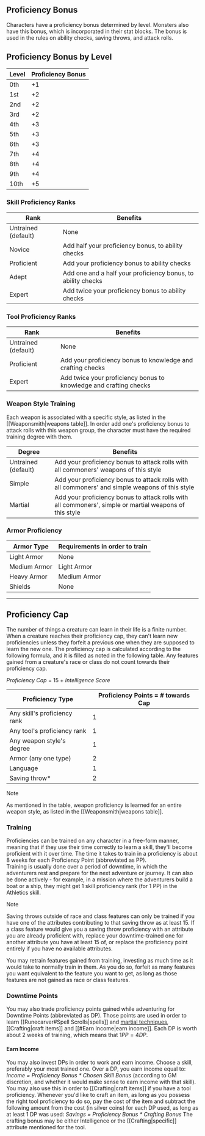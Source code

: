 ## Proficiency Bonus
 
Characters have a proficiency bonus determined by level. Monsters also have this bonus, which is incorporated in their stat blocks. The bonus is used in the rules on ability checks, saving throws, and attack rolls.
 
## Proficiency Bonus by Level
 
| **Level** | **Proficiency Bonus** |
| --------- | --------------------- |
| 0th       | +1                    |
| 1st       | +2                    |
| 2nd       | +2                    |
| 3rd       | +2                    |
| 4th       | +3                    |
| 5th       | +3                    |
| 6th       | +3                    |
| 7th       | +4                    |
| 8th       | +4                    |
| 9th       | +4                    |
| 10th      | +5                    |
### Skill Proficiency Ranks
 
| **Rank**            | **Benefits**                                                 |
| ------------------- | ------------------------------------------------------------ |
| Untrained (default) | None                                                         |
| Novice              | Add half your proficiency bonus, to ability checks           |
| Proficient          | Add your proficiency bonus to ability checks                 |
| Adept               | Add one and a half your proficiency bonus, to ability checks |
| Expert              | Add twice your proficiency bonus to ability checks           |
### Tool Proficiency Ranks
 
| **Rank**            | **Benefits**                                                      |
| ------------------- | ----------------------------------------------------------------- |
| Untrained (default) | None                                                              |
| Proficient          | Add your proficiency bonus to knowledge and crafting checks       |
| Expert              | Add twice your proficiency bonus to knowledge and crafting checks |

### Weapon Style Training

Each weapon is associated with a specific style, as listed in the [[Weaponsmith|weapons table]]. In order add one's proficiency bonus to attack rolls with this weapon group, the character must have the required training degree with them.

| **Degree**          | **Benefits**                                                                                            |
| ------------------- | ------------------------------------------------------------------------------------------------------- |
| Untrained (default) | Add your proficiency bonus to attack rolls with all commoners' weapons of this style                    |
| Simple              | Add your proficiency bonus to attack rolls with all commoners' and simple weapons of this style         |
| Martial             | Add your proficiency bonus to attack rolls with all commoners', simple or martial weapons of this style |

### Armor Proficiency

| **Armor Type** | **Requirements in order to train** |
| -------------- | ---------------------------------- |
| Light Armor    | None                               |
| Medium Armor   | Light Armor                        |
| Heavy Armor    | Medium Armor                       |
| Shields        | None                               |

- - -
## Proficiency Cap
 
The number of things a creature can learn in their life is a finite number. When a creature reaches their proficiency cap, they can't learn new proficiencies unless they forfeit a previous one when they are supposed to learn the new one. The proficiency cap is calculated according to the following formula, and it is filled as noted in the following table. Any features gained from a creature's race or class do not count towards their proficiency cap.
 
_Proficiency Cap_ = 15 + _Intelligence Score_
 
| **Proficiency Type**         | **Proficiency Points = # towards Cap** |
| ---------------------------- | -------------------------------------- |
| Any skill's proficiency rank | 1                                      |
| Any tool's proficiency rank  | 1                                      |
| Any weapon style's degree    | 1                                      |
| Armor (any one type)         | 2                                      |
| Language                     | 1                                      |
| Saving throw*                | 2                                      |
>[!note]
>As mentioned in the table, weapon proficiency is learned for an entire weapon style, as listed in the [[Weaponsmith|weapons table]].
### Training
 
Proficiencies can be trained on any character in a free-form manner, meaning that if they use their time correctly to learn a skill, they'll become proficient with it over time. The time it takes to train in a proficiency is about 8 weeks for each Proficiency Point (abbreviated as PP).  
Training is usually done over a period of downtime, in which the adventurers rest and prepare for the next adventure or journey. It can also be done actively - for example, in a mission where the adventurers build a boat or a ship, they might get 1 skill proficiency rank (for 1 PP) in the Athletics skill.
 
>[!note]
 Saving throws outside of race and class features can only be trained if you have one of the attributes contributing to that saving throw as at least 15. If a class feature would give you a saving throw proficiency with an attribute you are already proficient with, replace your downtime-trained one for another attribute you have at least 15 of, or replace the proficiency point entirely if you have no available attributes.
 
You may retrain features gained from training, investing as much time as it would take to normally train in them. As you do so, forfeit as many features you want equivalent to the feature you want to get, as long as those features are not gained as race or class features.
 
### Downtime Points
 
You may also trade proficiency points gained while adventuring for Downtime Points (abbreviated as DP). Those points are used in order to learn [[Runecarver#Spell Scrolls|spells]] and [martial techniques](Sign%20of%20Remembrance/Epic%20Influences/Introduction.md), [[Crafting|craft items]] and [[#Earn Income|earn income]]. 
Each DP is worth about 2 weeks of training, which means that $1 PP = 4 DP$.

#### Earn Income
You may also invest DPs in order to work and earn income. Choose a skill, preferably your most trained one. Over a DP, you earn income equal to:
_Income = Proficiency Bonus * Chosen Skill Bonus_ (according to GM discretion, and whether it would make sense to earn income with that skill).
You may also use this in order to [[Crafting|craft items]] if you have a tool proficiency. 
Whenever you'd like to craft an item, as long as you possess the right tool proficiency to do so, pay the cost of the item and subtract the following amount from the cost (in silver coins) for each DP used, as long as at least 1 DP was used: 
_Savings = Proficiency Bonus * Crafting Bonus_
The crafting bonus may be either Intelligence or the [[Crafting|specific]] attribute mentioned for the tool.